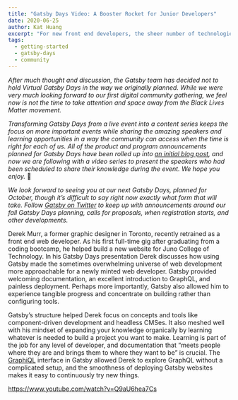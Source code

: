 ```yaml
---
title: "Gatsby Days Video: A Booster Rocket for Junior Developers"
date: 2020-06-25
author: Kat Huang
excerpt: "For new front end developers, the sheer number of technologies available can be overwhelming. After Derek Murr graduated from coding bootcamp he found that Gatsby helped him get right to work building projects to help jump start his career -- instead of configuring tools."
tags:
  - getting-started
  - gatsby-days
  - community
---
```

_After much thought and discussion, the Gatsby team has decided not to hold Virtual Gatsby Days in the way we originally planned. While we were very much looking forward to our first digital community gathering, we feel now is not the time to take attention and space away from the Black Lives Matter movement._

_Transforming Gatsby Days from a live event into a content series keeps the focus on more important events while sharing the amazing speakers and learning opportunities in a way the community can access when the time is right for each of us. All of the product and program announcements planned for Gatsby Days have been rolled up into [an initial blog post](/blog/2020-06-23-Reconfiguring-Gatsby-Days/), and now we are following with a video series to present the speakers who had been scheduled to share their knowledge during the event. We hope you enjoy._ 💜

_We look forward to seeing you at our next Gatsby Days, planned for October, though it’s difficult to say right now exactly what form that will take. Follow [Gatsby on Twitter](https://twitter.com/gatsbyjs) to keep up with announcements around our fall Gatsby Days planning, calls for proposals, when registration starts, and other developments._

Derek Murr, a former graphic designer in Toronto, recently retrained as a front end web developer. As his first full-time gig after graduating from a coding bootcamp, he helped build a new website for Juno College of Technology. In his Gatsby Days presentation Derek discusses how using Gatsby made the sometimes overwhelming universe of web development more approachable for a newly minted web developer. Gatsby provided welcoming documentation, an excellent introduction to GraphQL, and painless deployment. Perhaps more importantly, Gatsby also allowed him to experience tangible progress and concentrate on building rather than configuring tools.

Gatsby’s structure helped Derek focus on concepts and tools like component-driven development and headless CMSes. It also meshed well with his mindset of expanding your knowledge organically by learning whatever is needed to build a project you want to make. Learning is part of the job for any level of developer, and documentation that “meets people where they are and brings them to where they want to be” is crucial. The [GraphiQL](/docs/running-queries-with-graphiql/) interface in Gatsby allowed Derek to explore GraphQL without a complicated setup, and the smoothness of deploying Gatsby websites makes it easy to continuously try new things.

https://www.youtube.com/watch?v=Q9aU6hea7Cs
